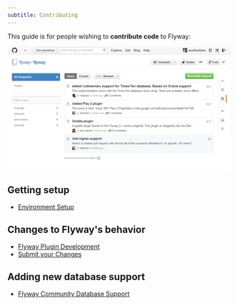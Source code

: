 ```yaml
---
subtitle: Contributing
---
```

This guide is for people wishing to __contribute code__ to Flyway:

<img src="assets/code.png"/>

## Getting setup
- [Environment Setup](<Code - Dev Environment Setup>)

## Changes to Flyway's behavior
- [Flyway Plugin Development](<Code - Flyway Plugin Development>)
- [Submit your Changes](<Code - Submit your Changes>)

## Adding new database support
- [Flyway Community Database Support](<Flyway Community Database Support>)